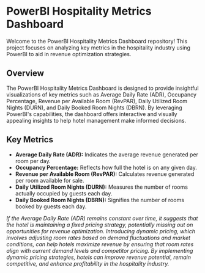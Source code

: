 # PowerBI Hospitality Metrics Dashboard

Welcome to the PowerBI Hospitality Metrics Dashboard repository! This project focuses on analyzing key metrics in the hospitality industry using PowerBI to aid in revenue optimization strategies.

## Overview

The PowerBI Hospitality Metrics Dashboard is designed to provide insightful visualizations of key metrics such as Average Daily Rate (ADR), 
Occupancy Percentage, Revenue per Available Room (RevPAR), Daily Utilized Room Nights (DURN), and Daily Booked Room Nights (DBRN). 
By leveraging PowerBI's capabilities, the dashboard offers interactive and visually appealing insights to help hotel management make informed decisions.

## Key Metrics

- **Average Daily Rate (ADR):** Indicates the average revenue generated per room per day.
- **Occupancy Percentage:** Reflects how full the hotel is on any given day.
- **Revenue per Available Room (RevPAR):** Calculates revenue generated per room available for sale.
- **Daily Utilized Room Nights (DURN):** Measures the number of rooms actually occupied by guests each day.
- **Daily Booked Room Nights (DBRN):** Signifies the number of rooms booked by guests each day.

  
*If the Average Daily Rate (ADR) remains constant over time, it suggests that the hotel is maintaining a fixed pricing strategy,
potentially missing out on opportunities for revenue optimization. Introducing dynamic pricing,
which involves adjusting room rates based on demand fluctuations and market conditions,
can help hotels maximize revenue by ensuring that room rates align with current demand levels and competitor pricing.
By implementing dynamic pricing strategies, hotels can improve revenue potential, remain competitive, and enhance profitability in the hospitality industry.*
